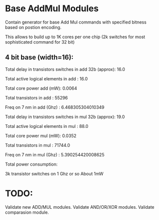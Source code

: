 # Base AddMul Modules
Contain generator for base Add Mul commands with specified bitness based on postion encoding.

This allows to build up to 1K cores per one chip (2k switches for most sophisticated command for 32 bit)

## 4 bit base (width=16):

Total delay in transistors switches in add 32b (approx): 16.0

Total active logical elements in add : 16.0

Total core power add (mW): 0.0064

Total transistors in add : 55296

Freq on 7 nm in add (Ghz) : 6.468305304010349

Total delay in transistors switches in mul 32b (approx): 19.0

Total active logical elements in mul : 88.0

Total core power mul (mW): 0.0352

Total transistors in mul : 71744.0

Freq on 7 nm in mul (Ghz) : 5.390254420008625



Total power consumption:

3k transistor switches on 1 Ghz or so
About 1mW

# TODO:
Validate new ADD/MUL modules.
Validate AND/OR/XOR modules.
Validate comparasion module.

